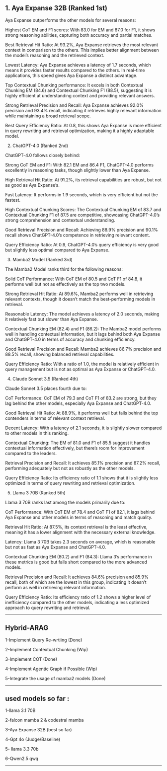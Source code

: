 ## 1. Aya Expanse 32B (Ranked 1st)

Aya Expanse outperforms the other models for several reasons:

Highest CoT EM and F1 scores: With 83.0 for EM and 87.0 for F1, it shows strong reasoning abilities, capturing both accuracy and partial matches.

Best Retrieval Hit Ratio: At 93.2%, Aya Expanse retrieves the most relevant context in comparison to the others. This implies better alignment between the model’s reasoning and the retrieved context.

Lowest Latency: Aya Expanse achieves a latency of 1.7 seconds, which means it provides faster results compared to the others. In real-time applications, this speed gives Aya Expanse a distinct advantage.

Top Contextual Chunking performance: It excels in both Contextual Chunking EM (84.6) and Contextual Chunking F1 (88.5), suggesting it is highly efficient at understanding context and providing relevant answers.

Strong Retrieval Precision and Recall: Aya Expanse achieves 92.0% precision and 93.4% recall, indicating it retrieves highly relevant information while maintaining a broad retrieval scope.

Best Query Efficiency Ratio: At 0.8, this shows Aya Expanse is more efficient in query rewriting and retrieval optimization, making it a highly adaptable model.


2. ChatGPT-4.0 (Ranked 2nd)

ChatGPT-4.0 follows closely behind:

Strong CoT EM and F1: With 82.1 EM and 86.4 F1, ChatGPT-4.0 performs excellently in reasoning tasks, though slightly lower than Aya Expanse.

High Retrieval Hit Ratio: At 91.2%, its retrieval capabilities are robust, but not as good as Aya Expanse’s.

Fast Latency: It performs in 1.9 seconds, which is very efficient but not the fastest.

High Contextual Chunking Scores: The Contextual Chunking EM of 83.7 and Contextual Chunking F1 of 87.5 are competitive, showcasing ChatGPT-4.0’s strong comprehension and contextual understanding.

Good Retrieval Precision and Recall: Achieving 88.9% precision and 90.1% recall shows ChatGPT-4.0’s competence in retrieving relevant content.

Query Efficiency Ratio: At 0.9, ChatGPT-4.0’s query efficiency is very good but slightly less optimal compared to Aya Expanse.


3. Mamba2 Model (Ranked 3rd)

The Mamba2 Model ranks third for the following reasons:

Solid CoT Performance: With CoT EM of 80.5 and CoT F1 of 84.8, it performs well but not as effectively as the top two models.

Strong Retrieval Hit Ratio: At 89.6%, Mamba2 performs well in retrieving relevant contexts, though it doesn’t match the best-performing models in retrieval.

Reasonable Latency: The model achieves a latency of 2.0 seconds, making it relatively fast but slower than Aya Expanse.

Contextual Chunking EM (82.4) and F1 (86.2): The Mamba2 model performs well in handling contextual information, but it lags behind both Aya Expanse and ChatGPT-4.0 in terms of accuracy and chunking efficiency.

Good Retrieval Precision and Recall: Mamba2 achieves 86.7% precision and 88.5% recall, showing balanced retrieval capabilities.

Query Efficiency Ratio: With a ratio of 1.0, the model is relatively efficient in query management but is not as optimal as Aya Expanse or ChatGPT-4.0.


4. Claude Sonnet 3.5 (Ranked 4th)

Claude Sonnet 3.5 places fourth due to:

CoT Performance: CoT EM of 79.3 and CoT F1 of 83.2 are strong, but they lag behind the other models, especially Aya Expanse and ChatGPT-4.0.

Good Retrieval Hit Ratio: At 88.9%, it performs well but falls behind the top contenders in terms of relevant context retrieval.

Decent Latency: With a latency of 2.1 seconds, it is slightly slower compared to other models in this ranking.

Contextual Chunking: The EM of 81.0 and F1 of 85.5 suggest it handles contextual information effectively, but there’s room for improvement compared to the leaders.

Retrieval Precision and Recall: It achieves 85.1% precision and 87.2% recall, performing adequately but not as robustly as the other models.

Query Efficiency Ratio: Its efficiency ratio of 1.1 shows that it is slightly less optimized in terms of query rewriting and retrieval optimization.


5. Llama 3 70B (Ranked 5th)

Llama 3 70B ranks last among the models primarily due to:

CoT Performance: With CoT EM of 78.4 and CoT F1 of 82.1, it lags behind Aya Expanse and other models in terms of reasoning and match quality.

Retrieval Hit Ratio: At 87.5%, its context retrieval is the least effective, meaning it has a lower alignment with the necessary external knowledge.

Latency: Llama 3 70B takes 2.3 seconds on average, which is reasonable but not as fast as Aya Expanse and ChatGPT-4.0.

Contextual Chunking EM (80.2) and F1 (84.3): Llama 3’s performance in these metrics is good but falls short compared to the more advanced models.

Retrieval Precision and Recall: It achieves 84.6% precision and 85.9% recall, both of which are the lowest in this group, indicating it doesn’t perform as well in retrieving relevant information.

Query Efficiency Ratio: Its efficiency ratio of 1.2 shows a higher level of inefficiency compared to the other models, indicating a less optimized approach to query rewriting and retrieval.





________________________________________________________________________________________________________________________________________________________________________________________________________________________________________________
## Hybrid-ARAG



1-Implement Query Re-wrtiing  (Done)

2-Implement Contextual Chunking (Wip)

3-Implement COT (Done)

4-Implement Agentic Graph if Possible (Wip)

5-Integrate the usage of mamba2 models (Done)

________________________________________________________________________________________________________________________________________________________________________________________________________________________________________________

## used models so far :

1-llama 3.1 70B

2-falcon mamba 2 & codestral mamba 

3-Aya Expanse 32B (best so far)

4-Gpt 4o (Judge/Baseline)

5- llama 3.3 70b

6-Qwen2.5 qwq
________________________________________________________________________________________________________________________________________________________________________________________________________________________________________________

